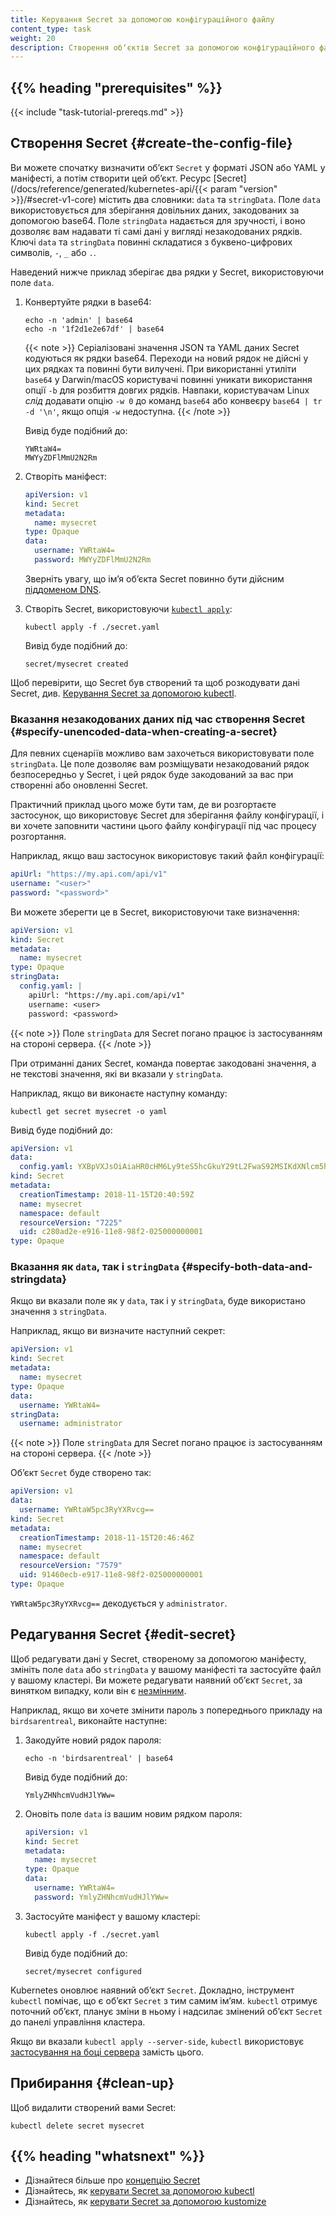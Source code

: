 ```yaml
---
title: Керування Secret за допомогою конфігураційного файлу
content_type: task
weight: 20
description: Створення обʼєктів Secret за допомогою конфігураційного файлу ресурсів.
---
```


<!-- overview -->

## {{% heading "prerequisites" %}}

{{< include "task-tutorial-prereqs.md" >}}

<!-- steps -->

## Створення Secret {#create-the-config-file}

Ви можете спочатку визначити обʼєкт `Secret` у форматі JSON або YAML у маніфесті, а потім створити цей обʼєкт. Ресурс [Secret](/docs/reference/generated/kubernetes-api/{{< param "version" >}}/#secret-v1-core) містить два словники: `data` та `stringData`. Поле `data` використовується для зберігання довільних даних, закодованих за допомогою base64. Поле `stringData` надається для зручності, і воно дозволяє вам надавати ті самі дані у вигляді незакодованих рядків. Ключі `data` та `stringData` повинні складатися з буквено-цифрових символів, `-`, `_` або `.`.

Наведений нижче приклад зберігає два рядки у Secret, використовуючи поле `data`.

1. Конвертуйте рядки в base64:

   ```shell
   echo -n 'admin' | base64
   echo -n '1f2d1e2e67df' | base64
   ```

   {{< note >}}
   Серіалізовані значення JSON та YAML даних Secret кодуються як рядки base64. Переходи на новий рядок не дійсні у цих рядках та повинні бути вилучені. При використанні утиліти `base64` у Darwin/macOS користувачі повинні уникати використання опції `-b` для розбиття довгих рядків. Навпаки, користувачам Linux *слід* додавати опцію `-w 0` до команд `base64` або конвеєру `base64 | tr -d '\n'`, якщо опція `-w` недоступна.
   {{< /note >}}

   Вивід буде подібний до:

   ```none
   YWRtaW4=
   MWYyZDFlMmU2N2Rm
   ```

1. Створіть маніфест:

   ```yaml
   apiVersion: v1
   kind: Secret
   metadata:
     name: mysecret
   type: Opaque
   data:
     username: YWRtaW4=
     password: MWYyZDFlMmU2N2Rm
   ```

   Зверніть увагу, що імʼя обʼєкта Secret повинно бути дійсним [піддоменом DNS](/uk/docs/concepts/overview/working-with-objects/names#dns-subdomain-names).

1. Створіть Secret, використовуючи [`kubectl apply`](/uk/docs/reference/generated/kubectl/kubectl-commands#apply):

   ```shell
   kubectl apply -f ./secret.yaml
   ```

   Вивід буде подібний до:

   ```none
   secret/mysecret created
   ```

Щоб перевірити, що Secret був створений та щоб розкодувати дані Secret, див. [Керування Secret за допомогою kubectl](/uk/docs/tasks/configmap-secret/managing-secret-using-kubectl/#перевірка-секрету).

### Вказання незакодованих даних під час створення Secret {#specify-unencoded-data-when-creating-a-secret}

Для певних сценаріїв можливо вам захочеться використовувати поле `stringData`. Це поле дозволяє вам розміщувати незакодований рядок безпосередньо у Secret, і цей рядок буде закодований за вас при створенні або оновленні Secret.

Практичний приклад цього може бути там, де ви розгортаєте застосунок, що використовує Secret для зберігання файлу конфігурації, і ви хочете заповнити частини цього файлу конфігурації під час процесу розгортання.

Наприклад, якщо ваш застосунок використовує такий файл конфігурації:

```yaml
apiUrl: "https://my.api.com/api/v1"
username: "<user>"
password: "<password>"
```

Ви можете зберегти це в Secret, використовуючи таке визначення:

```yaml
apiVersion: v1
kind: Secret
metadata:
  name: mysecret
type: Opaque
stringData:
  config.yaml: |
    apiUrl: "https://my.api.com/api/v1"
    username: <user>
    password: <password>
```

{{< note >}}
Поле `stringData` для Secret погано працює із застосуванням на стороні сервера.
{{< /note >}}

При отриманні даних Secret, команда повертає закодовані значення, а не текстові значення, які ви вказали у `stringData`.

Наприклад, якщо ви виконаєте наступну команду:

```shell
kubectl get secret mysecret -o yaml
```

Вивід буде подібний до:

```yaml
apiVersion: v1
data:
  config.yaml: YXBpVXJsOiAiaHR0cHM6Ly9teS5hcGkuY29tL2FwaS92MSIKdXNlcm5hbWU6IHt7dXNlcm5hbWV9fQpwYXNzd29yZDoge3twYXNzd29yZH19
kind: Secret
metadata:
  creationTimestamp: 2018-11-15T20:40:59Z
  name: mysecret
  namespace: default
  resourceVersion: "7225"
  uid: c280ad2e-e916-11e8-98f2-025000000001
type: Opaque
```

### Вказання як `data`, так і `stringData` {#specify-both-data-and-stringdata}

Якщо ви вказали поле як у `data`, так і у `stringData`, буде використано значення з `stringData`.

Наприклад, якщо ви визначите наступний секрет:

```yaml
apiVersion: v1
kind: Secret
metadata:
  name: mysecret
type: Opaque
data:
  username: YWRtaW4=
stringData:
  username: administrator
```

{{< note >}}
Поле `stringData` для Secret погано працює із застосуванням на стороні сервера.
{{< /note >}}

Обʼєкт `Secret` буде створено так:

```yaml
apiVersion: v1
data:
  username: YWRtaW5pc3RyYXRvcg==
kind: Secret
metadata:
  creationTimestamp: 2018-11-15T20:46:46Z
  name: mysecret
  namespace: default
  resourceVersion: "7579"
  uid: 91460ecb-e917-11e8-98f2-025000000001
type: Opaque
```

`YWRtaW5pc3RyYXRvcg==` декодується у `administrator`.

## Редагування Secret {#edit-secret}

Щоб редагувати дані у Secret, створеному за допомогою маніфесту, змініть поле `data` або `stringData` у вашому маніфесті та застосуйте файл у вашому кластері. Ви можете редагувати наявний обʼєкт `Secret`, за винятком випадку, коли він є [незмінним](/uk/docs/concepts/configuration/secret/#secret-immutable).

Наприклад, якщо ви хочете змінити пароль з попереднього прикладу на `birdsarentreal`, виконайте наступне:

1. Закодуйте новий рядок пароля:

   ```shell
   echo -n 'birdsarentreal' | base64
   ```

   Вивід буде подібний до:

   ```none
   YmlyZHNhcmVudHJlYWw=
   ```

1. Оновіть поле `data` із вашим новим рядком пароля:

   ```yaml
   apiVersion: v1
   kind: Secret
   metadata:
     name: mysecret
   type: Opaque
   data:
     username: YWRtaW4=
     password: YmlyZHNhcmVudHJlYWw=
   ```

1. Застосуйте маніфест у вашому кластері:

   ```shell
   kubectl apply -f ./secret.yaml
   ```

   Вивід буде подібний до:

   ```none
   secret/mysecret configured
   ```

Kubernetes оновлює наявний обʼєкт `Secret`. Докладно, інструмент `kubectl` помічає, що є обʼєкт `Secret` з тим самим імʼям. `kubectl` отримує поточний обʼєкт, планує зміни в ньому і надсилає змінений обʼєкт `Secret` до панелі управління кластера.

Якщо ви вказали `kubectl apply --server-side`, `kubectl` використовує [застосування на боці сервера](/uk/docs/reference/using-api/server-side-apply/) замість цього.

## Прибирання {#clean-up}

Щоб видалити створений вами Secret:

```shell
kubectl delete secret mysecret
```

## {{% heading "whatsnext" %}}

- Дізнайтеся більше про [концепцію Secret](/uk/docs/concepts/configuration/secret/)
- Дізнайтесь, як [керувати Secret за допомогою kubectl](/uk/docs/tasks/configmap-secret/managing-secret-using-kubectl/)
- Дізнайтесь, як [керувати Secret за допомогою kustomize](/uk/docs/tasks/configmap-secret/managing-secret-using-kustomize/)

